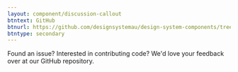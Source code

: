 ```yaml
---
layout: component/discussion-callout
btntext: GitHub
btnurl: https://github.com/designsystemau/design-system-components/tree/master/packages/breadcrumbs
btntype: secondary
---
```


 Found an issue? Interested in contributing code? We'd love your feedback over at our GitHub repository.
